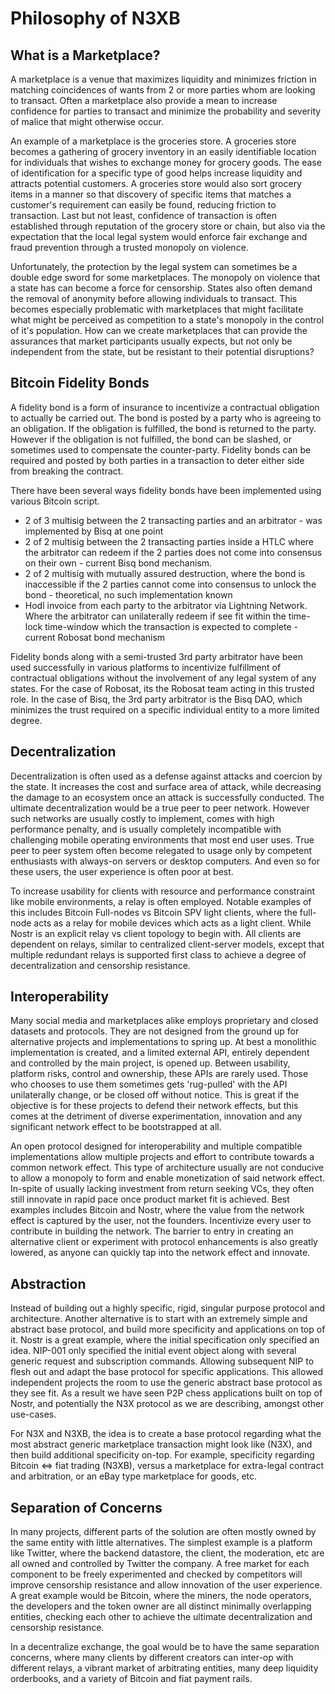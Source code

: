 # Philosophy of N3XB

## What is a Marketplace?

A marketplace is a venue that maximizes liquidity and minimizes friction in matching coincidences of wants from 2 or more parties whom are looking to transact. Often a marketplace also provide a mean to increase confidence for parties to transact and minimize the probability and severity of malice that might otherwise occur.

An example of a marketplace is the groceries store. A groceries store becomes a gathering of grocery inventory in an easily identifiable location for individuals that wishes to exchange money for grocery goods. The ease of identification for a specific type of good helps increase liquidity and attracts potential customers. A groceries store would also sort grocery items in a manner so that discovery of specific items that matches a customer's requirement can easily be found, reducing friction to transaction. Last but not least, confidence of transaction is often established through reputation of the grocery store or chain, but also via the expectation that the local legal system would enforce fair exchange and fraud prevention through a trusted monopoly on violence.

Unfortunately, the protection by the legal system can sometimes be a double edge sword for some marketplaces. The monopoly on violence that a state has can become a force for censorship. States also often demand the removal of anonymity before allowing individuals to transact. This becomes especially problematic with marketplaces that might facilitate what might be perceived as competition to a state's monopoly in the control of it's population. How can we create marketplaces that can provide the assurances that market participants usually expects, but not only be independent from the state, but be resistant to their potential disruptions?

## Bitcoin Fidelity Bonds

A fidelity bond is a form of insurance to incentivize a contractual obligation to actually be carried out. The bond is posted by a party who is agreeing to an obligation. If the obligation is fulfilled, the bond is returned to the party. However if the obligation is not fulfilled, the bond can be slashed, or sometimes used to compensate the counter-party. Fidelity bonds can be required and posted by both parties in a transaction to deter either side from breaking the contract.

There have been several ways fidelity bonds have been implemented using various Bitcoin script.

- 2 of 3 multisig between the 2 transacting parties and an arbitrator - was implemented by Bisq at one point
- 2 of 2 multisig between the 2 transacting parties inside a HTLC where the arbitrator can redeem if the 2 parties does not come into consensus on their own - current Bisq bond mechanism.
- 2 of 2 multisig with mutually assured destruction, where the bond is inaccessible if the 2 parties cannot come into consensus to unlock the bond - theoretical, no such implementation known
- Hodl invoice from each party to the arbitrator via Lightning Network. Where the arbitrator can unilaterally redeem if see fit within the time-lock time-window which the transaction is expected to complete - current Robosat bond mechanism

Fidelity bonds along with a semi-trusted 3rd party arbitrator have been used successfully in various platforms to incentivize fulfillment of contractual obligations without the involvement of any legal system of any states. For the case of Robosat, its the Robosat team acting in this trusted role. In the case of Bisq, the 3rd party arbitrator is the Bisq DAO, which minimizes the trust required on a specific individual entity to a more limited degree.

## Decentralization

Decentralization is often used as a defense against attacks and coercion by the state. It increases the cost and surface area of attack, while decreasing the damage to an ecosystem once an attack is successfully conducted. The ultimate decentralization would be a true peer to peer network. However such networks are usually costly to implement, comes with high performance penalty, and is usually completely incompatible with challenging mobile operating environments that most end user uses. True peer to peer system often become relegated to usage only by competent enthusiasts with always-on servers or desktop computers. And even so for these users, the user experience is often poor at best.

To increase usability for clients with resource and performance constraint like mobile environments, a relay is often employed. Notable examples of this includes Bitcoin Full-nodes vs Bitcoin SPV light clients, where the full-node acts as a relay for mobile devices which acts as a light client. While Nostr is an explicit relay vs client topology to begin with. All clients are dependent on relays, similar to centralized client-server models, except that multiple redundant relays is supported first class to achieve a degree of decentralization and censorship resistance.

## Interoperability

Many social media and marketplaces alike employs proprietary and closed datasets and protocols. They are not designed from the ground up for alternative projects and implementations to spring up. At best a monolithic implementation is created, and a limited external API, entirely dependent and controlled by the main project, is opened up. Between usability, platform risks, control and ownership, these APIs are rarely used. Those who chooses to use them sometimes gets 'rug-pulled' with the API unilaterally change, or be closed off without notice. This is great if the objective is for these projects to defend their network effects, but this comes at the detriment of diverse experimentation, innovation and any significant network effect to be bootstrapped at all.

An open protocol designed for interoperability and multiple compatible implementations allow multiple projects and effort to contribute towards a common network effect. This type of architecture usually are not conducive to allow a monopoly to form and enable monetization of said network effect. In-spite of usually lacking investment from return seeking VCs, they often still innovate in rapid pace once product market fit is achieved. Best examples includes Bitcoin and Nostr, where the value from the network effect is captured by the user, not the founders. Incentivize every user to contribute in building the network. The barrier to entry in creating an alternative client or experiment with protocol enhancements is also greatly lowered, as anyone can quickly tap into the network effect and innovate.

## Abstraction

Instead of building out a highly specific, rigid, singular purpose protocol and architecture. Another alternative is to start with an extremely simple and abstract base protocol, and build more specificity and applications on top of it. Nostr is a great example, where the initial specification only specified an idea. NIP-001 only specified the initial event object along with several generic request and subscription commands. Allowing subsequent NIP to flesh out and adapt the base protocol for specific applications. This allowed independent projects the room to use the generic abstract base protocol as they see fit. As a result we have seen P2P chess applications built on top of Nostr, and potentially the N3X protocol as we are describing, amongst other use-cases.

For N3X and N3XB, the idea is to create a base protocol regarding what the most abstract generic marketplace transaction might look like (N3X), and then build additional specificity on-top. For example, specificity regarding Bitcoin <=> fiat trading (N3XB), versus a marketplace for extra-legal contract and arbitration, or an eBay type marketplace for goods, etc.

## Separation of Concerns

In many projects, different parts of the solution are often mostly owned by the same entity with little alternatives. The simplest example is a platform like Twitter, where the backend datastore, the client, the moderation, etc are all owned and controlled by Twitter the company. A free market for each component to be freely experimented and checked by competitors will improve censorship resistance and allow innovation of the user experience. A great example would be Bitcoin, where the miners, the node operators, the developers and the token owner are all distinct minimally overlapping entities, checking each other to achieve the ultimate decentralization and censorship resistance.

In a decentralize exchange, the goal would be to have the same separation concerns, where many clients by different creators can inter-op with different relays, a vibrant market of arbitrating entities, many deep liquidity orderbooks, and a variety of Bitcoin and fiat payment rails.